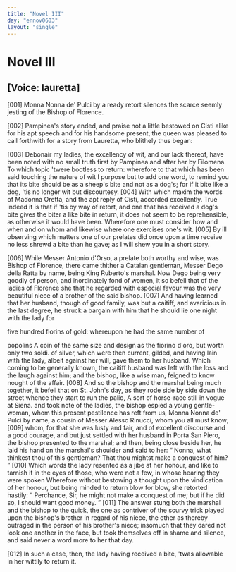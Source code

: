 ```yaml
---
title: "Novel III"
day: "ennov0603"
layout: "single"
---
```

<div id="nov0603" type="novella" who="lauretta">
 <h1>
  Novel III
 </h1>
 <p>
  <h2>
   [Voice: lauretta]
  </h2>
 </p>
 <argument>
  <p>
   <a name="p06030001">
    [001]
   </a>
   Monna Nonna de' Pulci by a ready retort silences the
scarce seemly jesting of the Bishop of Florence.
  </p>
 </argument>
 <div3 type="commentary" who="author">
  <p>
   <a name="p06030002">
    [002]
   </a>
   Pampinea's
   story ended, and praise not a little
	bestowed on Cisti alike for his apt speech and for his handsome present, the queen was
	pleased to call forthwith for a story from Lauretta, who blithely thus began:
  </p>
 </div3>
 <div3 type="commentary" who="lauretta">
  <p>
   <a name="p06030003">
    [003]
   </a>
   Debonair my ladies, the excellency of wit, and our lack thereof, have
	been noted with no small truth first by Pampinea and after her by Filomena. To which topic
	'twere bootless to return: wherefore to that which has been said touching the nature of
	wit I purpose but to add one word, to remind you that its bite should be as a sheep's bite
	and not as a dog's; for if it bite like a dog, 'tis no longer wit but discourtesy.
   <a name="p06030004">
    [004]
   </a>
   With which maxim the words of Madonna Oretta, and the apt reply
	of Cisti, accorded excellently. True indeed it is that if 'tis by way of retort, and one
	that has received a dog's bite gives the biter a like bite in return, it does not seem to
	be reprehensible, as otherwise it would have been.  Wherefore one must consider how and
	when and on whom and likewise where one exercises one's wit.
   <a name="p06030005">
    [005]
   </a>
   By
	ill observing which matters one of our prelates did once upon a time receive no less
	shrewd a bite than he gave; as I will shew you in a short story.
  </p>
 </div3>
 <p>
  <a name="p06030006">
   [006]
  </a>
  While Messer Antonio d'Orso, a
prelate both worthy and wise,
 was Bishop of Florence, there came thither a
Catalan gentleman,
 Messer Dego della Ratta by name, being King Ruberto's
marshal.
 Now Dego being very goodly of person, and inordinately fond of women, it so befell that
      of the ladies of Florence she that he regarded
with especial favour was the very beautiful niece of a brother of the
 said
bishop.
  <a name="p06030007">
   [007]
  </a>
  And having learned that her husband, though of good
  family, was but a caitiff, and avaricious in the last degree, he
struck
 a bargain with him that he should lie one night with the lady for

five hundred florins of gold: whereupon he had the same number of

popolins
  <note>
   A coin of the same size and design as the fiorino d'oro, but
worth only two soldi.
  </note>
  of silver, which were then current, gilded,
and having
 lain
 with the lady, albeit against her will, gave them to her
husband.
 Which coming to be generally known, the caitiff husband was left
with the loss and the laugh against him; and the bishop, like a wise
 man,
feigned to know nought of the affair.
  <a name="p06030008">
   [008]
  </a>
  And so the bishop and
 the marshal
being much together, it befell that on St. John's day, as
 they rode side
by side down the street whence they start to run the
 palio,
  <note>
   A sort of
horse-race still in vogue at Siena.
  </note>
  and took
 note of the ladies,
the bishop espied a young gentle-woman,
 whom this present pestilence has
reft from us, Monna Nonna
 de' Pulci by name, a cousin of Messer Alesso
Rinucci, whom you all
 must know;
  <a name="p06030009">
   [009]
  </a>
  whom, for that she was lusty and fair,
and of excellent
 discourse and a good courage, and but just settled with
her husband
 in Porta San Piero, the bishop presented to the marshal; and
then,
 being close beside her, he laid his hand on the marshal's shoulder
and
 said to her:
  <q direct="unspecified">
   Nonna, what thinkest thou of this gentleman? That
thou mightst make a conquest of him?
  </q>
  <a name="p06030010">
   [010]
  </a>
  Which words the lady
 resented as
a jibe at her honour, and like to tarnish it in the eyes
 of those, who
were not a few, in whose hearing they were spoken
 Wherefore without
bestowing a thought upon the vindication of her
 honour, but being minded
to return blow for blow, she retorted
 hastily:
  <q direct="unspecified">
   Perchance, Sir, he might
not make a conquest of me;
 but if he did so, I should want good money.
  </q>
  <a name="p06030011">
   [011]
  </a>
  The answer stung
 both the marshal and the bishop to the quick, the one as
contriver
 of the scurvy trick played upon the bishop's brother in regard
of his
 niece, the other as thereby outraged in the person of his
brother's
 niece; insomuch that they dared not look one another in the
face,
 but took themselves off in shame and silence, and said never a word
more to her that day.
 </p>
 <p>
  <a name="p06030012">
   [012]
  </a>
  In such a case, then, the lady having received
a bite, 'twas allowable
 in her wittily to return it.
 </p>
</div>